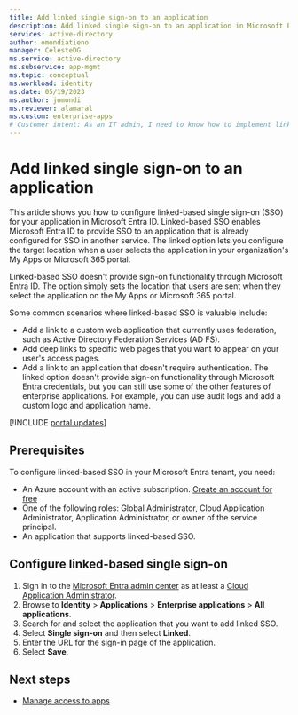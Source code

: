 ```yaml
---
title: Add linked single sign-on to an application
description: Add linked single sign-on to an application in Microsoft Entra ID.
services: active-directory
author: omondiatieno
manager: CelesteDG
ms.service: active-directory
ms.subservice: app-mgmt
ms.topic: conceptual
ms.workload: identity
ms.date: 05/19/2023
ms.author: jomondi
ms.reviewer: alamaral
ms.custom: enterprise-apps
# Customer intent: As an IT admin, I need to know how to implement linked single sign-on in Microsoft Entra ID.
---
```


# Add linked single sign-on to an application

This article shows you how to configure linked-based single sign-on (SSO) for your application in Microsoft Entra ID. Linked-based SSO enables Microsoft Entra ID to provide SSO to an application that is already configured for SSO in another service. The linked option lets you configure the target location when a user selects the application in your organization's My Apps or Microsoft 365 portal.

Linked-based SSO doesn't provide sign-on functionality through Microsoft Entra ID. The option simply sets the location that users are sent when they select the application on the My Apps or Microsoft 365 portal.

Some common scenarios where linked-based SSO is valuable include:
- Add a link to a custom web application that currently uses federation, such as Active Directory Federation Services (AD FS).
- Add deep links to specific web pages that you want to appear on your user's access pages.
- Add a link to an application that doesn't require authentication. The linked option doesn't provide sign-on functionality through Microsoft Entra credentials, but you can still use some of the other features of enterprise applications. For example, you can use audit logs and add a custom logo and application name.

[!INCLUDE [portal updates](../includes/portal-update.md)]

## Prerequisites

To configure linked-based SSO in your Microsoft Entra tenant, you need:
- An Azure account with an active subscription. [Create an account for free](https://azure.microsoft.com/free/?WT.mc_id=A261C142F)
- One of the following roles: Global Administrator, Cloud Application Administrator, Application Administrator, or owner of the service principal.
- An application that supports linked-based SSO.

## Configure linked-based single sign-on

1. Sign in to the [Microsoft Entra admin center](https://entra.microsoft.com) as at least a [Cloud Application Administrator](~/identity/role-based-access-control/permissions-reference.md#cloud-application-administrator). 
1. Browse to **Identity** > **Applications** > **Enterprise applications** > **All applications**.
1. Search for and select the application that you want to add linked SSO.
1. Select **Single sign-on** and then select **Linked**.
1. Enter the URL for the sign-in page of the application.
1. Select **Save**. 

## Next steps

- [Manage access to apps](what-is-access-management.md)
